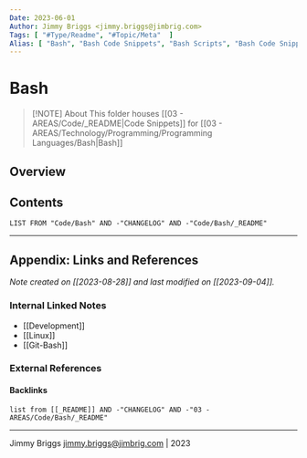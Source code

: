 ```yaml
---
Date: 2023-06-01
Author: Jimmy Briggs <jimmy.briggs@jimbrig.com>
Tags: [ "#Type/Readme", "#Topic/Meta"  ]
Alias: [ "Bash", "Bash Code Snippets", "Bash Scripts", "Bash Code Snippets", "Linux Code Snippets" ]
---
```


# Bash

> [!NOTE] About
> This folder houses [[03 - AREAS/Code/_README|Code Snippets]] for [[03 - AREAS/Technology/Programming/Programming Languages/Bash|Bash]]

## Overview

## Contents

```dataview
LIST FROM "Code/Bash" AND -"CHANGELOG" AND -"Code/Bash/_README"
```

***

## Appendix: Links and References

*Note created on [[2023-08-28]] and last modified on [[2023-09-04]].*

### Internal Linked Notes

- [[Development]]
- [[Linux]]
- [[Git-Bash]]

### External References

#### Backlinks

```dataview
list from [[_README]] AND -"CHANGELOG" AND -"03 - AREAS/Code/Bash/_README"
```


***

Jimmy Briggs <jimmy.briggs@jimbrig.com> | 2023

